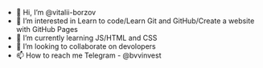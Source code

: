 - 👋 Hi, I’m @vitalii-borzov
- 👀 I’m interested in Learn to code/Learn Git and GitHub/Create a website with GitHub Pages
- 🌱 I’m currently learning JS/HTML and CSS
- 💞️ I’m looking to collaborate on devolopers
- 📫 How to reach me Telegram - @bvvinvest

<!---
vitalii-borzov/vitalii-borzov is a ✨ special ✨ repository because its `README.md` (this file) appears on your GitHub profile.
You can click the Preview link to take a look at your changes.
--->
